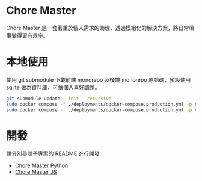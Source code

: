 # Chore Master

Chore Master 是一套著重於個人需求的助理，透過模組化的解決方案，將日常瑣事變得更有效率。

# 本地使用

使用 git submodule 下載前端 monorepo 及後端 monorepo 原始碼，預設使用 sqlite 做為資料庫，可依個人喜好調整。

```sh
git submodule update --init --recursive
sudo docker compose -f ./deployments/docker-compose.production.yml -p chore_master_production up -d --build
sudo docker compose -f ./deployments/docker-compose.production.yml -p chore_master_production down
```

# 開發

請分別參閱子專案的 README 進行開發
- [Chore Master Python](https://github.com/chore-master/chore-master-python/blob/main/apps/chore_master_api/README.md)
- [Chore Master JS](https://github.com/chore-master/chore-master-js/tree/main/apps/end-user-app)